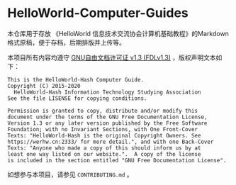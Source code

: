 # HelloWorld-Computer-Guides

本仓库用于存放 《HelloWorld 信息技术交流协会计算机基础教程》的Markdown格式原稿，便于存档，后期排版并上传等。

本项目所有内容均遵守 [GNU自由文档许可证 v1.3 (FDLv1.3)](http://www.gnu.org/licenses/fdl-1.3.html) ，版权声明文本如下：
    
```
This is the HelloWorld-Hash Computer Guide.
Copyright (C) 2015-2020
  HelloWorld-Hash Information Technology Studying Association
See the file LISENSE for copying conditions.

Permission is granted to copy, distribute and/or modify this
document under the terms of the GNU Free Documentation License,
Version 1.3 or any later version published by the Free Software
Foundation; with no Invariant Sections, with One Front-Cover 
Texts: "HelloWorld-Hash is the original Copyright Owners. See 
https://werhw.cn:2333/ for more detail.", and with one Back-Cover 
Texts: "Anyone who made a copy of this should inform us by at 
least one way listed on our website.".  A copy of the license 
is included in the section entitled "GNU Free Documentation License".
```

如想参与本项目，请参见 `CONTRIBUTING.md` 。
